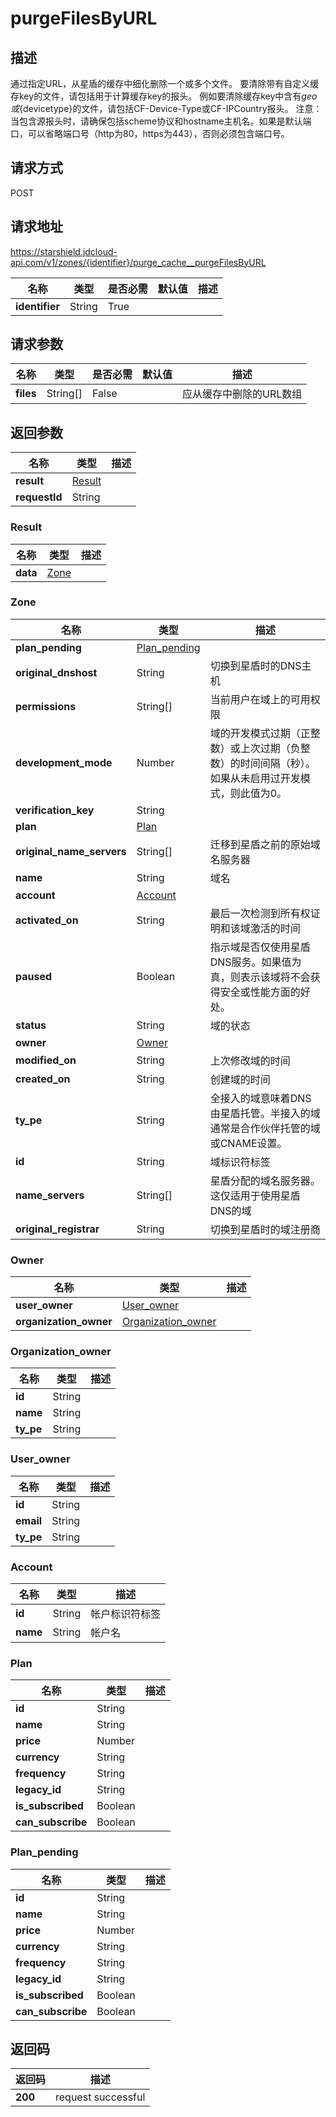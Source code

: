 # purgeFilesByURL


## 描述
通过指定URL，从星盾的缓存中细化删除一个或多个文件。
要清除带有自定义缓存key的文件，请包括用于计算缓存key的报头。
例如要清除缓存key中含有${geo}或${devicetype}的文件，请包括CF-Device-Type或CF-IPCountry报头。
注意：当包含源报头时，请确保包括scheme协议和hostname主机名。如果是默认端口，可以省略端口号（http为80，https为443），否则必须包含端口号。


## 请求方式
POST

## 请求地址
https://starshield.jdcloud-api.com/v1/zones/{identifier}/purge_cache__purgeFilesByURL

|名称|类型|是否必需|默认值|描述|
|---|---|---|---|---|
|**identifier**|String|True| | |

## 请求参数
|名称|类型|是否必需|默认值|描述|
|---|---|---|---|---|
|**files**|String[]|False| |应从缓存中删除的URL数组|


## 返回参数
|名称|类型|描述|
|---|---|---|
|**result**|[Result](#result)| |
|**requestId**|String| |

### <div id="Result">Result</div>
|名称|类型|描述|
|---|---|---|
|**data**|[Zone](#zone)| |
### <div id="Zone">Zone</div>
|名称|类型|描述|
|---|---|---|
|**plan_pending**|[Plan_pending](#plan_pending)| |
|**original_dnshost**|String|切换到星盾时的DNS主机|
|**permissions**|String[]|当前用户在域上的可用权限|
|**development_mode**|Number|域的开发模式过期（正整数）或上次过期（负整数）的时间间隔（秒）。如果从未启用过开发模式，则此值为0。<br>|
|**verification_key**|String| |
|**plan**|[Plan](#plan)| |
|**original_name_servers**|String[]|迁移到星盾之前的原始域名服务器|
|**name**|String|域名|
|**account**|[Account](#account)| |
|**activated_on**|String|最后一次检测到所有权证明和该域激活的时间|
|**paused**|Boolean|指示域是否仅使用星盾DNS服务。如果值为真，则表示该域将不会获得安全或性能方面的好处。|
|**status**|String|域的状态|
|**owner**|[Owner](#owner)| |
|**modified_on**|String|上次修改域的时间|
|**created_on**|String|创建域的时间|
|**ty_pe**|String|全接入的域意味着DNS由星盾托管。半接入的域通常是合作伙伴托管的域或CNAME设置。|
|**id**|String|域标识符标签|
|**name_servers**|String[]|星盾分配的域名服务器。这仅适用于使用星盾DNS的域|
|**original_registrar**|String|切换到星盾时的域注册商|
### <div id="Owner">Owner</div>
|名称|类型|描述|
|---|---|---|
|**user_owner**|[User_owner](#user_owner)| |
|**organization_owner**|[Organization_owner](#organization_owner)| |
### <div id="Organization_owner">Organization_owner</div>
|名称|类型|描述|
|---|---|---|
|**id**|String| |
|**name**|String| |
|**ty_pe**|String| |
### <div id="User_owner">User_owner</div>
|名称|类型|描述|
|---|---|---|
|**id**|String| |
|**email**|String| |
|**ty_pe**|String| |
### <div id="Account">Account</div>
|名称|类型|描述|
|---|---|---|
|**id**|String|帐户标识符标签|
|**name**|String|帐户名|
### <div id="Plan">Plan</div>
|名称|类型|描述|
|---|---|---|
|**id**|String| |
|**name**|String| |
|**price**|Number| |
|**currency**|String| |
|**frequency**|String| |
|**legacy_id**|String| |
|**is_subscribed**|Boolean| |
|**can_subscribe**|Boolean| |
### <div id="Plan_pending">Plan_pending</div>
|名称|类型|描述|
|---|---|---|
|**id**|String| |
|**name**|String| |
|**price**|Number| |
|**currency**|String| |
|**frequency**|String| |
|**legacy_id**|String| |
|**is_subscribed**|Boolean| |
|**can_subscribe**|Boolean| |

## 返回码
|返回码|描述|
|---|---|
|**200**|request successful|
